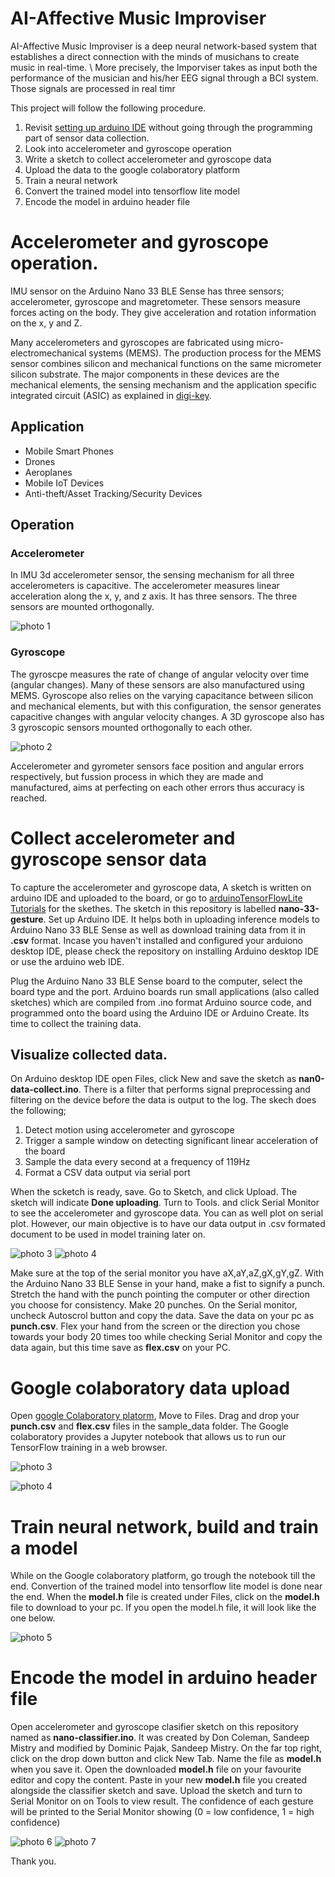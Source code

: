 # AI-Affective Music Improviser
AI-Affective Music Improviser is a deep neural network-based system that establishes a direct connection with the minds of musichans to create music in real-time. \\
More precisely, the Imporviser takes as input both the performance of the musician and his/her EEG signal through a BCI system. 
Those signals are processed in real timr

This project will follow the following procedure.
1. Revisit [setting up arduino IDE](https://github.com/billiyz/nano-33-ble-sense) without going through the programming part of sensor data collection.
2. Look into accelerometer and gyroscope operation
3. Write a sketch to collect accelerometer and gyroscope data
4. Upload the data to the google colaboratory platform
5. Train a neural network
6. Convert the trained model into tensorflow lite model
7. Encode the model in arduino header file

# Accelerometer and gyroscope operation.
IMU sensor on the Arduino Nano 33 BLE Sense has three sensors; accelerometer, gyroscope and magretometer. These sensors measure forces acting on the body. They give acceleration and rotation information on the x, y and Z.

Many accelerometers and gyroscopes are fabricated using micro-electromechanical systems (MEMS). The production process for the MEMS sensor combines silicon and mechanical functions on the same micrometer silicon substrate. The major components in these devices are the mechanical elements, the sensing mechanism and the application specific integrated circuit (ASIC) as explained in [digi-key](https://www.digikey.com/en/articles/techzone/2018/jan/apply-sensor-fusion-to-accelerometers-and-gyroscopes).

## Application
* Mobile Smart Phones
* Drones
* Aeroplanes
* Mobile IoT Devices
* Anti-theft/Asset Tracking/Security Devices

## Operation
### Accelerometer
In IMU 3d accelerometer sensor, the sensing mechanism for all three accelerometers is capacitive. The accelerometer measures linear acceleration along the x, y, and z axis. It has three sensors. The three sensors are mounted orthogonally. 

![photo 1](images/3d-accelerometer.png)

### Gyroscope
The gyroscpe measures the rate of change of angular velocity over time (angular changes). Many of these sensors are also manufactured using MEMS. Gyroscope also relies on the varying capacitance between silicon and mechanical elements, but with this configuration, the sensor generates capacitive changes with angular velocity changes. A 3D gyroscope also has 3 gyroscopic sensors mounted orthogonally to each other.

![photo 2](images/gyroscope.png)

Accelerometer and gyrometer sensors face position and angular errors respectively, but fussion process in which they are made and manufactured, aims at perfecting on each other errors thus accuracy is reached.

# Collect accelerometer and gyroscope sensor data

To capture the accelerometer and gyroscope data, A sketch is written on arduino IDE and uploaded to the board, or go to [arduinoTensorFlowLite Tutorials](https://github.com/arduino/ArduinoTensorFlowLiteTutorials) for the skethes. The sketch in this repository is labelled 
**nano-33-gesture**. Set up Arduino IDE. It helps both in uploading inference models to Arduino Nano 33 BLE Sense as well as download training data from it in **.csv** format. Incase you haven't installed and configured your arduiono desktop IDE, please check the repository on installing Arduino desktop IDE or use the arduino web IDE.

Plug the Arduino Nano 33 BLE Sense board to the computer, select the board type and the port. Arduino boards run small applications (also called sketches) which are compiled from .ino format Arduino source code, and programmed onto the board using the Arduino IDE or Arduino Create. Its time to collect the training data.

## Visualize collected data.

On Arduino desktop IDE open Files, click New and save the sketch as **nan0-data-collect.ino**. There is a filter that performs signal preprocessing and filtering on the device before the data is output to the log. The skech does the following;

1. Detect motion using accelerometer and gyroscope
2. Trigger a sample window on detecting significant linear acceleration of the board
3. Sample the data every second at a frequency of 119Hz
4. Format a CSV data output via serial port

When the scketch is ready, save. Go to Sketch, and click Upload. The sketch will indicate **Done uploading**. Turn to Tools. and click Serial Monitor to see the accelerometer and gyroscope data. You can as well plot on serial plot. However, our main objective is to have our data output in .csv formated document to be used in model training later on.

![photo 3](images/serial-data.png) ![photo 4](images/plot.png)

Make sure at the top of the serial monitor you have aX,aY,aZ,gX,gY,gZ. With the Arduino Nano 33 BLE Sense in your hand, make a fist to signify a punch. Stretch the hand with the punch pointing the computer or other direction you choose for consistency. Make 20 punches. On the Serial monitor, uncheck Autoscrol button and copy the data. Save the data on your pc as **punch.csv**. Flex your hand from the screen or the direction you chose towards your body 20 times too while checking Serial Monitor and copy the data again, but this time save as **flex.csv** on your PC.

# Google colaboratory data upload

Open [google Colaboratory platorm](https://colab.research.google.com/drive/1uefbFF_D5cxqgREjxsKVwR9kD4K7tjtZ#scrollTo=Y2gs-PL4xDkZ), Move to Files. Drag and drop your **punch.csv** and **flex.csv** files in the sample_data folder. The Google colaboratory provides a Jupyter notebook that allows us to run our TensorFlow training in a web browser.

![photo 3](images/flex.png)

![photo 4](images/punch-data.png)


# Train neural network, build and train a model 

While on the Google colaboratory platform, go trough the notebook till the end. Convertion of the trained model into tensorflow lite model is done near the end. When the **model.h** file is created under Files, click on the **model.h** file to download to your pc. If you open the model.h file, it will look like the one below.

![photo 5](images/model-h.png)

# Encode the model in arduino header file

Open accelerometer and gyroscope clasifier sketch on this repository named as **nano-classifier.ino**. It was created by Don Coleman, Sandeep Mistry and modified by Dominic Pajak, Sandeep Mistry. On the far top right, click on the drop down button and click New Tab. Name the file as **model.h** when you save it. Open the downloaded **model.h** file on your favourite editor and copy the content. Paste in your new **model.h** file you created alongside the classifier sketch and save. Upload the sketch and turn to Serial Monitor on on Tools to view result. The confidence of each gesture will be printed to the Serial Monitor showing (0 = low confidence, 1 = high confidence)

![photo 6](images/model-head.png) 
![photo 7](images/classifier-output.png)

Thank you.



 
















